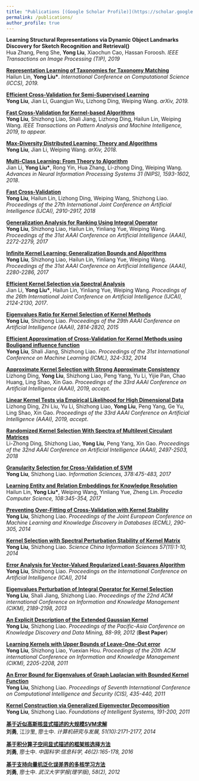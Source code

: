 ```yaml
---
title: "Publications [(Google Scholar Profile)](https://scholar.google.com/citations?user=vVhmzbAAAAAJ&hl=zh-CN)"
permalink: /publications/
author_profile: true
---
```

<b>Learning Structural Representations via Dynamic Object Landmarks Discovery for Sketch Recognition and Retrieval()</b><br>
Hua Zhang, Peng She, <b>Yong Liu</b>, Xiaochun Cao, Hassan Foroosh.  <i>IEEE Transactions on Image Processing (TIP), 2019</i>

<b>[Representation Learning of Taxonomies for Taxonomy Matching]()</b><br>
Hailun Lin, <b>Yong Liu*</b>. <i> International Conference on Computational Science (ICCS), 2019.</i>

<b>[Efficient Cross-Validation for Semi-Supervised Learning]()</b> <br>
<b>Yong Liu</b>, Jian Li, Guangjun Wu, Lizhong Ding, Weiping Wang. <i>arXiv, 2019.</i>

<b>[Fast Cross-Validation for Kernel-based Algorithms]()</b> <br>
<b>Yong Liu</b>, Shizhong Liao, Shali Jiang, Lizhong Ding, Hailun Lin, Weiping Wang. <i>IEEE Transactions on Pattern Analysis and Machine Intelligence, 2019, to appear.</i>

<b>[Max-Diversity Distributed Learning: Theory and Algorithms]()</b> <br>
<b>Yong Liu</b>, Jian Li, Weiping Wang. <i>arXiv, 2018.</i>

<b>[Multi-Class Learning: From Theory to Algorithm](http://IIE-liuyong.github.io/files/nips2018-mc.pdf)</b> <br>
Jian Li, <b>Yong Liu*</b>, Rong Yin, Hua Zhang, Li-zhong Ding, Weiping Wang. <i>Advances in Neural Information Processing Systems 31 (NIPS), 1593-1602, 2018</i>.

<b>[Fast Cross-Validation](http://IIE-liuyong.github.io/files/IJCAI2018-fcv.pdf)</b><br>
<b>Yong Liu</b>, Hailun Lin, Lizhong Ding, Weiping Wang, Shizhong Liao. <i>Proceedings of the 27th International Joint Conference on Artificial Intelligence (IJCAI), 2910-2917, 2018</i>

<b>[Generalization Analysis for Ranking Using Integral Operator](http://IIE-liuyong.github.io/files/aaai2017-ga.pdf)</b><br>
<b>Yong Liu</b>, Shizhong Liao, Hailun Lin, Yinliang Yue, Weiping Wang. <i>Proceedings of the 31st AAAI Conference on Artificial Intelligence (AAAI), 2272-2279, 2017</i>

<b>[Infinite Kernel Learning: Generalization Bounds and Algorithms](http://IIE-liuyong.github.io/files/aaai2017-ikl.pdf)</b><br>
<b>Yong Liu</b>, Shizhong Liao, Hailun Lin, Yinliang Yue, Weiping Wang. <i>Proceedings of the 31st AAAI Conference on Artificial Intelligence (AAAI), 2280-2286, 2017</i>

<b>[Efficient Kernel Selection via Spectral Analysis](http://IIE-liuyong.github.io/files/ijcai2017-sm.pdf)</b><br>
Jian Li, <b>Yong Liu*</b>, Hailun Lin, Yinliang Yue, Weiping Wang. <i>Procedings of the 26th International Joint Conference on Artificial Intelligence (IJCAI), 2124-2130, 2017</i>.

<b>[Eigenvalues Ratio for Kernel Selection of Kernel Methods](http://IIE-liuyong.github.io/files/aaai2015-kr.pdf)</b><br>
<b>Yong Liu</b>, Shizhong Liao. <i>Proceedings of the 29th AAAI Conference on Artificial Intelligence (AAAI), 2814-2820, 2015</i>

<b>[Efficient Approximation of Cross-Validation for Kernel Methods using Bouligand influence function](http://IIE-liuyong.github.io/files/icml2014-bif.pdf)</b><br>
<b>Yong Liu</b>, Shali Jiang, Shizhong Liao. <i>Proceedings of the 31st International Conference on Machine Learning (ICML), 324-332, 2014</i>

<b>[Approximate Kernel Selection with Strong Approximate Consistency](http://IIE-liuyong.github.io/files/aaai2019-aks.pdf)</b> <br>Lizhong Ding, <b>Yong Liu</b>, Shizhong Liao, Peng Yang, Yu Li, Yijie Pan, Chao Huang, Ling Shao, Xin Gao. <i> Proceedings of the 33rd AAAI Conference on Artificial Intelligence (AAAI), 2019, accept</i>.

<b>[Linear Kernel Tests via Empirical Likelihood for High Dimensional Data](http://IIE-liuyong.github.io/files/aaai2019-lkt.pdf)</b> <br>Lizhong Ding, Zhi Liu, Yu Li, Shizhong Liao, <b>Yong Liu</b>, Peng Yang, Ge Yu, Ling Shao, Xin Gao. <i>Proceedings of the 33rd AAAI Conference on Artificial Intelligence (AAAI), 2019, accept</i>.

<b>[Randomized Kernel Selection With Spectra of Multilevel Circulant Matrices](http://IIE-liuyong.github.io/files/AAAI2018-rks.pdf) </b><br> Li-Zhong Ding, Shizhong Liao, <b>Yong Liu</b>, Peng Yang, Xin Gao. <i>Proceedings of the 32nd AAAI Conference on Artificial Intelligence (AAAI), 2497-2503, 2018</i>

<b>[Granularity Selection for Cross-Validation of SVM](http://IIE-liuyong.github.io/files/IS2017-gs.pdf)</b><br>
<b>Yong Liu</b>, Shizhong Liao. <i>Information Sciences, 378:475-483, 2017</i>

<b>[Learning Entity and Relation Embeddings for Knowledge Resolution](http://IIE-liuyong.github.io/files/PCS-le.pdf)</b><br>
Hailun Lin, <b>Yong Liu*</b>, Weiping Wang, Yinliang Yue, Zheng Lin. <i> Procedia Computer Science, 108:345-354, 2017</i>

<b>[Preventing Over-Fitting of Cross-Validation with Kernel Stability](http://IIE-liuyong.github.io/files/ecml2014-ks.pdf)</b><br>
<b>Yong Liu</b>, Shizhong Liao. <i>Proceedings of the Joint European Conference on Machine Learning and Knowledge Discovery in Databases (ECML), 290-305, 2014</i>

<b>[Kernel Selection with Spectral Perturbation Stability of Kernel Matrix](http://IIE-liuyong.github.io/files/scis-ks.pdf)</b><br>
<b>Yong Liu</b>, Shizhong Liao. <i>Science China Information Sciences 57(11):1-10, 2014</i>

<b>[Error Analysis for Vector-Valued Regularized Least-Squares Algorithm](http://IIE-liuyong.github.io/files/ICAI-ea.pdf)</b><br>
<b>Yong Liu</b>, Shizhong Liao. <i>Proceedings on the International Conference on Artificial Intelligence (ICAI), 2014</i>

<b>[Eigenvalues Perturbation of Integral Operator for Kernel Selection](http://IIE-liuyong.github.io/files/cikm2011-ep.pdf)</b><br>
<b>Yong Liu</b>, Shali Jiang, Shizhong Liao. <i>Proceedings of the 22nd ACM international Conference on Information and Knowledge Management (CIKM), 2189-2198, 2013</i>

<b>[An Explicit Description of the Extended Gaussian Kernel]()</b><br>
<b>Yong Liu</b>, Shizhong Liao. <i>Proceedings of the Pacific-Asia Conference on Knowledge Discovery and Data Mining, 88-99, 2012</i> (<b>Best Paper</b>)

<b>[Learning Kernels with Upper Bounds of Leave-One-Out error](http://IIE-liuyong.github.io/files/cikm2011-loo.pdf)</b><br>
<b>Yong Liu</b>, Shizhong Liao, Yuexian Hou. <i>Proceedings of the 20th ACM international Conference on Information and Knowledge Management (CIKM), 2205-2208, 2011</i>

<b>[An Error Bound for Eigenvalues of Graph Laplacian with Bounded Kernel Function]()</b><br>
<b>Yong Liu</b>, Shizhong Liao. <i>Proceedings of Seventh International Conference on Computational Intelligence and Security (CIS), 435-440, 2011</i>

<b>[Kernel Construction via Generalized Eigenvector Decomposition]()</b><br>
<b>Yong Liu</b>, Shizhong Liao. <i>Foundations of Intelligent Systems, 191-200, 2011 </i>

<b>[基于近似高斯核显式描述的大规模SVM求解](http://IIE-liuyong.github.io/files/yf-svm.pdf)</b><br>
<b>刘勇</b>, 江沙里, 廖士中. <i> 计算机研究与发展, 51(10):2171-2177, 2014</i>

<b>[基于积分算子空间显式描述的框架核选择方法](http://IIE-liuyong.github.io/files/zgkx-fc.pdf)</b><br>
<b>刘勇</b>, 廖士中. <i>中国科学:信息科学, 46(2):165-178, 2016</i>

<b>[基于支持向量机泛化误差界的多核学习方法]()</b><br>
<b>刘勇</b>, 廖士中. <i>武汉大学学报(理学版), 58(2), 2012 </i>
